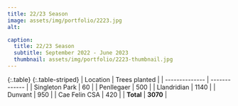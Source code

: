 ```yaml
---
title: 22/23 Season
image: assets/img/portfolio/2223.jpg
alt: 

caption:
  title: 22/23 Season
  subtitle: September 2022 - June 2023
  thumbnail: assets/img/portfolio/2223-thumbnail.jpg
---
```

{:.table}
{:.table-striped}
|   Location     | Trees planted |
| -------------- | ------------- |
| Singleton Park | 60            |
| Penllegaer     | 500           |
| Llandridian    | 1140          |
| Dunvant        | 950           |
| Cae Felin CSA  | 420           |
| **Total**      | **3070**      |
